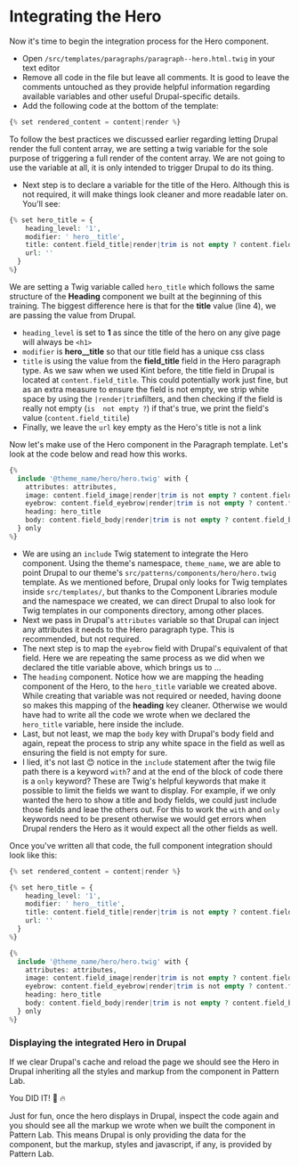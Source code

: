 # Integrating the Hero

Now it's time to begin the integration process for the Hero component.

* Open `/src/templates/paragraphs/paragraph--hero.html.twig` in your text editor
* Remove all code in the file but leave all comments. It is good to leave the comments untouched as they provide helpful information regarding available variables and other useful Drupal-specific details.
* Add the following code at the bottom of the template:

```php
{% set rendered_content = content|render %}
```

To follow the best practices we discussed earlier regarding letting Drupal render the full content array, we are setting a twig variable for the sole purpose of triggering a full render of the content array.  We are not going to use the variable at all, it is only intended to trigger Drupal to do its thing.

* Next step is to declare a variable for the title of the Hero. Although this is not required, it will make things look cleaner and more readable later on.  You'll see:

```php
{% set hero_title = {
    heading_level: '1',
    modifier: ' hero__title',
    title: content.field_title|render|trim is not empty ? content.field_title,
    url: ''
  }
%}
```

We are setting a Twig variable called `hero_title` which follows the same structure of the **Heading** component we built at the beginning of this training.  The biggest difference here is that for the **title** value \(line 4\), we are passing the value from Drupal.  

* `heading_level` is set to **1** as since  the title of the hero on any give page will always be `<h1>` 
* `modifier`  is **hero\_\_title** so that our title field  has a unique css class
*  `title`  is using the value from  the  **field\_title** field in the Hero paragraph type.  As we  saw  when we  used  Kint before, the  title  field in Drupal  is located  at `content.field_title`. This could potentially work just fine, but as an extra measure to ensure the field is not empty, we  strip white space by using the `|render|trim`filters, and then checking if the field is really not empty \(`is  not empty ?`\)   if that's true, we print the field's value \(`content.field_titile`\)
* Finally, we leave the `url` key empty as the Hero's title is not a link

 Now let's make use of the Hero component in the Paragraph template.  Let's look at the code below and read how this works. 

```php
{%
  include '@theme_name/hero/hero.twig' with {
    attributes: attributes,
    image: content.field_image|render|trim is not empty ? content.field_image,
    eyebrow: content.field_eyebrow|render|trim is not empty ? content.field_eyebrow,
    heading: hero_title
    body: content.field_body|render|trim is not empty ? content.field_body
  } only
%}
```

* We are using an `include` Twig statement to integrate the Hero component. Using  the  theme's namespace, `theme_name`, we are able to point  Drupal to our  theme's `src/patterns/components/hero/hero.twig`  template.  As  we mentioned before, Drupal only looks for Twig templates inside  `src/templates/`, but thanks to the  Component Libraries module and the namespace we created, we can  direct Drupal to also look for Twig templates in our components  directory, among other places. 
* Next we pass in Drupal's `attributes` variable so that Drupal  can inject any attributes it needs to the Hero paragraph type.  This is recommended, but not required.
* The next step is to  map the `eyebrow` field with  Drupal's equivalent of that field.  Here we are repeating the same process as we did when we declared the title variable above, which brings us to ...
* The `heading` component.  Notice how we are mapping the heading component of the Hero, to the `hero_title` variable we created above.  While creating that variable was not required or needed, having doone so makes  this mapping of the **heading** key cleaner.  Otherwise we would have had to write all the code we wrote when we declared the `hero_title` variable, here inside the include.
* Last, but not least, we map the `body` key with Drupal's body field and again, repeat the process to strip any white space in the field as well as ensuring the field is not empty for sure.
* I lied, it's not last  😊 notice in the `include` statement after the twig file path there is a keyword `with`? and at the end of the block of code there is a `only` keyword?   These are Twig's helpful keywords that make it possible to limit the fields we want to display.  For example, if we  only wanted the hero to show a title and  body fields,  we could just include those fields and leae the others out.  For this to work the `with` and `only` keywords need to be present otherwise we would get errors when Drupal renders the Hero as it would expect all the other fields as well.

Once you've written all that code, the full component integration should look like this:



```php
{% set rendered_content = content|render %}

{% set hero_title = {
    heading_level: '1',
    modifier: ' hero__title',
    title: content.field_title|render|trim is not empty ? content.field_title,
    url: ''
  }
%}

{%
  include '@theme_name/hero/hero.twig' with {
    attributes: attributes,
    image: content.field_image|render|trim is not empty ? content.field_image,
    eyebrow: content.field_eyebrow|render|trim is not empty ? content.field_eyebrow,
    heading: hero_title
    body: content.field_body|render|trim is not empty ? content.field_body
  } only
%}
```

### Displaying the integrated Hero in Drupal

If we clear Drupal's cache and reload the page we should see the Hero in Drupal inheriting all the styles and markup from the component in Pattern Lab.  

You DID IT! 🙌 🔥

Just for fun, once the hero displays in Drupal, inspect the code again and you should see all the markup we wrote when we built the component in Pattern Lab.  This means Drupal  is only providing the data for the component, but the markup, styles and javascript, if any, is provided by Pattern Lab.

